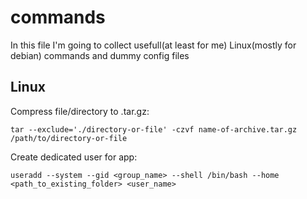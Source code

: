 # commands
 In this file I'm going to collect usefull(at least for me) Linux(mostly for debian) commands and dummy config files
 
## Linux
 Compress file/directory to .tar.gz:
 ```
 tar --exclude='./directory-or-file' -czvf name-of-archive.tar.gz /path/to/directory-or-file
 ```

 Create dedicated user for app:
 ```
 useradd --system --gid <group_name> --shell /bin/bash --home <path_to_existing_folder> <user_name>
 ```
